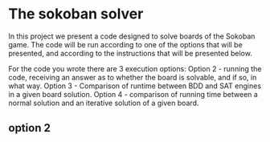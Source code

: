 # The sokoban solver
In this project we present a code designed to solve boards of the Sokoban game.
The code will be run according to one of the options that will be presented, and according to the instructions that will be presented below.

For the code you wrote there are 3 execution options:
Option 2 - running the code, receiving an answer as to whether the board is solvable, and if so, in what way.
Option 3 - Comparison of runtime between BDD and SAT engines in a given board solution.
Option 4 - comparison of running time between a normal solution and an iterative solution of a given board.

## option 2




